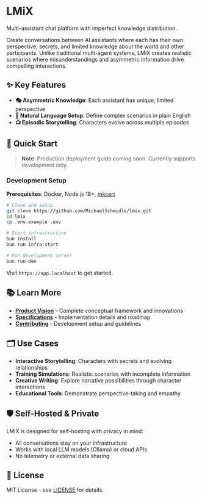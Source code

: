 # LMiX

Multi-assistant chat platform with imperfect knowledge distribution.

Create conversations between AI assistants where each has their own perspective, secrets, and limited knowledge about the world and other participants. Unlike traditional multi-agent systems, LMiX creates realistic scenarios where misunderstandings and asymmetric information drive compelling interactions.

## ✨ Key Features

- **🎭 Asymmetric Knowledge**: Each assistant has unique, limited perspective
- **📝 Natural Language Setup**: Define complex scenarios in plain English
- **📺 Episodic Storytelling**: Characters evolve across multiple episodes

## 🚀 Quick Start

> **Note**: Production deployment guide coming soon. Currently supports development only.

### Development Setup

**Prerequisites**: Docker, Node.js 18+, [mkcert](https://mkcert.dev/)

```bash
# Clone and setup
git clone https://github.com/MichaelSchmidle/lmix.git
cd lmix
cp .env.example .env

# Start infrastructure
bun install
bun run infra:start

# Run development server
bun run dev
```

Visit `https://app.localhost` to get started.

## 📚 Learn More

- **[Product Vision](./docs/vision.md)** - Complete conceptual framework and innovations
- **[Specifications](./docs/specification.md)** - Implementation details and roadmap
- **[Contributing](./CONTRIBUTING.md)** - Development setup and guidelines

## 🗂️ Use Cases

- **Interactive Storytelling**: Characters with secrets and evolving relationships
- **Training Simulations**: Realistic scenarios with incomplete information
- **Creative Writing**: Explore narrative possibilities through character interactions
- **Educational Tools**: Demonstrate perspective-taking and empathy

## 🛡️ Self-Hosted & Private

LMiX is designed for self-hosting with privacy in mind:

- All conversations stay on your infrastructure
- Works with local LLM models (Ollama) or cloud APIs
- No telemetry or external data sharing

## 📄 License

MIT License - see [LICENSE](LICENSE) for details.
